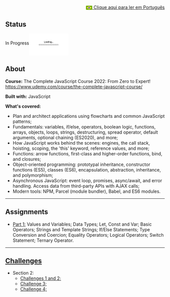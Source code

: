 <p align="right"><a href="README-pt.md"><img src="img/br-flag.png" height="20" align="center"> Clique aqui para ler em Português </a></p>

## Status 
In Progress<img src="img/loading.gif" height="70" align="middle"></img>

## About
**Course:** The Complete JavaScript Course 2022: From Zero to Expert! https://www.udemy.com/course/the-complete-javascript-course/

**Built with:** JavaScript

**What's covered:**
- Plan and architect applications using flowcharts and common JavaScript patterns;
- Fundamentals: variables, if/else, operators, boolean logic, functions, arrays, objects, loops, strings, destructuring, spread operator, default arguments, optional chaining (ES2020), and more;
- How JavaScript works behind the scenes: engines, the call stack, hoisting, scoping, the 'this' keyword, reference values, and more;
- Functions: arrow functions, first-class and higher-order functions, bind, and closures;
- Object-oriented programming: prototypal inheritance, constructor functions (ES5), classes (ES6), encapsulation, abstraction, inheritance, and polymorphism;
- Asynchronous JavaScript: event loop, promises, async/await, and error handling. Access data from third-party APIs with AJAX calls;
- Modern tools: NPM, Parcel (module bundler), Babel, and ES6 modules.

------------------------------------------------------------------------------------------------------------------------------------------------------- 

 

## Assignments 
- <a href="Part1/practiceExercises.js">Part 1:</a> Values and Variables; Data Types; Let, Const and Var; Basic Operators; Strings and Template Strings;
If/Else Statements; Type Conversion and Coercion; Equality Operators; Logical Operators; Switch Statement; Ternary Operator.

------------------------------------------------------------------------------------------------------------------------------------------------------- 
 

## <a href="all-coding-challenges.pdf">Challenges</a>
- Section 2:
  - <a href="Part1/codingChallenge1_2.js">Challenges 1 and 2;</a>
  - <a href="Part1/codingChallenge3.js">Challenge 3;</a>
  - <a href="Part1/codingChallenge4.js">Challenge 4;</a>
 

 



 


